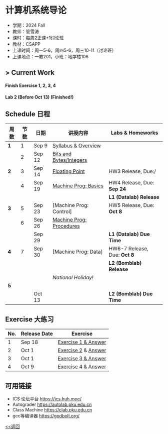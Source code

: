 # 计算机系统导论

* 学期：2024 Fall
* 教师：管雪涛
* 课时：每周2正课+1讨论班
* 教材：CSAPP
* 上课时间：周一5-6，周四5-6，周三10-11（讨论班）
* 上课地点：一教201，小班：地学楼106

## > Current Work
#### Finish Exercise 1, 2, 3, 4
#### Lab 2 (Before Oct 13) (Finished!)

## Schedule 日程

| 周数 |节数|日期|讲授内容                             | Labs & Homeworks      |
| ---- |---|---|------------------------------------ | ------------- |
|**1**|1|Sep 9|[Syllabus & Overview](/courses/24fa/ics/1)|
||2|Sep 12|[Bits and Bytes/Integers](courses/24fa/ics/2)|
|**2**|3|Sep 14|[Floating Point](courses/24fa/ics/3)|HW3 Release, Due:/|
||4|Sep 19|[Machine Prog: Basics](courses/24fa/ics/4)|HW4 Release, Due: **Sep 24**|
|||||**L1 (Datalab) Release**|
|**3**|5|Sep 23|[Machine Prog: Control]|HW5 Release, Due: **Oct 8**|
||6|Sep 26|[Machine Prog: Procedures](courses/24fa/ics/4)|
|||Sep 29||**L1 (Datalab) Due Time**|
|**4**|7|Sep 30|[Machine Prog: Data]|HW6-7 Release, Due: **Oct 8**|
|||||**L2 (Bomblab) Release**|
||||*National Holiday!*||
|**5**|||||
|||Oct 13||**L2 (Bomblab) Due Time**|

## Exercise 大练习
|No.|Release Date|Exercise|
|---|----|---|
|1|Sep 18|[Exercise 1 & Answer](https://calvinxiaocao.github.io/courses/24fa/ics/disc/1.pdf)|
|2|Oct 1|[Exercise 2](https://calvinxiaocao.github.io/courses/24fa/ics/disc/2.pdf) & [Answer](https://calvinxiaocao.github.io/courses/24fa/ics/disc/2a.pdf)|
|3|Oct 1|[Exercise 3 & Answer](https://calvinxiaocao.github.io/courses/24fa/ics/disc/1.pdf)|
|4|Oct 9|[Exercise 4](https://calvinxiaocao.github.io/courses/24fa/ics/disc/4.pdf) & [Answer](https://calvinxiaocao.github.io/courses/24fa/ics/disc/4a.pdf)|

## 可用链接
* ICS 论坛平台 https://ics.huh.moe/
* Autograder https://autolab.pku.edu.cn
* Class Machine https://clab.pku.edu.cn
* gcc等编译器 https://godbolt.org/

[<<返回](university_courses)
